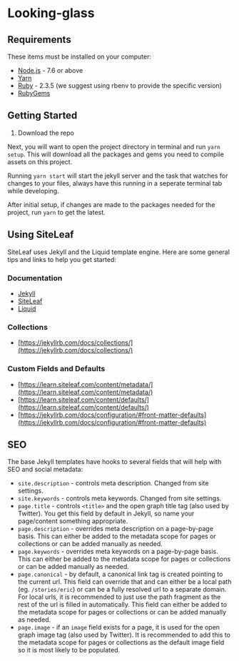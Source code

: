# Looking-glass


## Requirements

These items must be installed on your computer:

*   [Node.js](http://nodejs.org) - 7.6 or above
*   [Yarn](https://yarnpkg.com/en/docs/install)
*   [Ruby](https://www.ruby-lang.org/en/downloads/) - 2.3.5 (we suggest using rbenv to provide the specific version)
*   [RubyGems](https://rubygems.org/pages/download)

## Getting Started

1. Download the repo

Next, you will want to open the project directory in terminal and run `yarn setup`. This will download all the packages and gems you need to compile assets on this project.

Running `yarn start` will start the jekyll server and the task that watches for changes to your files, always have this running in a seperate terminal tab while developing.

After initial setup, if changes are made to the packages needed for the project, run `yarn` to get the latest.


## Using SiteLeaf

SiteLeaf uses Jekyll and the Liquid template engine. Here are some general tips and links to help you get started:

### Documentation

*   [Jekyll](https://jekyllrb.com/docs/home/)
*   [SiteLeaf](https://learn.siteleaf.com/)
*   [Liquid](https://shopify.github.io/liquid/)

### Collections

*   [https://jekyllrb.com/docs/collections/](https://jekyllrb.com/docs/collections/)

### Custom Fields and Defaults

*   [https://learn.siteleaf.com/content/metadata/](https://learn.siteleaf.com/content/metadata/)
*   [https://learn.siteleaf.com/content/defaults/](https://learn.siteleaf.com/content/defaults/)
*   [https://jekyllrb.com/docs/configuration/#front-matter-defaults](https://jekyllrb.com/docs/configuration/#front-matter-defaults)


## SEO

The base Jekyll templates have hooks to several fields that will help with SEO and social metadata:

*   `site.description` - controls meta description. Changed from site settings.
*   `site.keywords` - controls meta keywords. Changed from site settings.
*   `page.title` - controls `<title>` and the open graph title tag (also used by Twitter). You get this field by default in Jekyll, so name your page/content something appropriate.
*   `page.description` - overrides meta description on a page-by-page basis. This can either be added to the metadata scope for pages or collections or can be added manually as needed.
*   `page.keywords` - overrides meta keywords on a page-by-page basis. This can either be added to the metadata scope for pages or collections or can be added manually as needed.
*   `page.canonical` - by default, a canonical link tag is created pointing to the current url. This field can override that and can either be a local path (eg. `/stories/eric`) or can be a fully resolved url to a separate domain. For local urls, it is recommended to just use the path fragment as the rest of the url is filled in automatically. This field can either be added to the metadata scope for pages or collections or can be added manually as needed.
*   `page.image` - if an `image` field exists for a page, it is used for the open graph image tag (also used by Twitter). It is recommended to add this to the metadata scope for pages or collections as the default image field so it is most likely to be populated.
